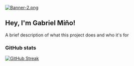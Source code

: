[![Banner-2.png](https://i.postimg.cc/0Q0wFyh7/Banner-2.png)](https://postimg.cc/k6DGtqJ5)

## Hey, I'm Gabriel Miño!

A brief description of what this project does and who it's for

### GitHub stats

[![GitHub Streak](https://github-readme-streak-stats.herokuapp.com?user=gamv22&border_radius=5&short_numbers=true)](https://git.io/streak-stats)
